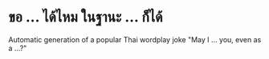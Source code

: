 # ขอ ... ได้ไหม ในฐานะ ... ก็ได้
Automatic generation of a popular Thai wordplay joke "May I ... you, even as a ...?"
